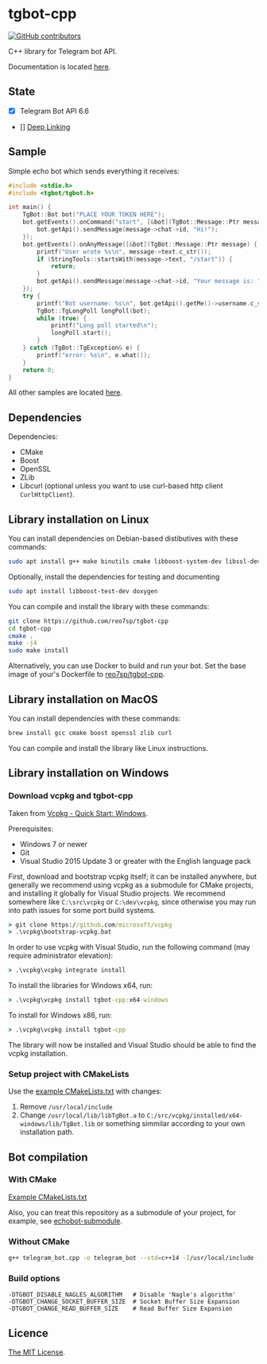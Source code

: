 # tgbot-cpp

[![GitHub contributors](https://img.shields.io/github/contributors/reo7sp/tgbot-cpp.svg)](https://github.com/reo7sp/tgbot-cpp/graphs/contributors)

C++ library for Telegram bot API.

Documentation is located [here](http://reo7sp.github.io/tgbot-cpp).


## State

- [x] Telegram Bot API 6.6
- [] [Deep Linking](https://core.telegram.org/bots/features#deep-linking)


## Sample

Simple echo bot which sends everything it receives:

```cpp
#include <stdio.h>
#include <tgbot/tgbot.h>

int main() {
    TgBot::Bot bot("PLACE YOUR TOKEN HERE");
    bot.getEvents().onCommand("start", [&bot](TgBot::Message::Ptr message) {
        bot.getApi().sendMessage(message->chat->id, "Hi!");
    });
    bot.getEvents().onAnyMessage([&bot](TgBot::Message::Ptr message) {
        printf("User wrote %s\n", message->text.c_str());
        if (StringTools::startsWith(message->text, "/start")) {
            return;
        }
        bot.getApi().sendMessage(message->chat->id, "Your message is: " + message->text);
    });
    try {
        printf("Bot username: %s\n", bot.getApi().getMe()->username.c_str());
        TgBot::TgLongPoll longPoll(bot);
        while (true) {
            printf("Long poll started\n");
            longPoll.start();
        }
    } catch (TgBot::TgException& e) {
        printf("error: %s\n", e.what());
    }
    return 0;
}
```

All other samples are located [here](samples).


## Dependencies

Dependencies:
- CMake
- Boost
- OpenSSL
- ZLib
- Libcurl (optional unless you want to use curl-based http client `CurlHttpClient`).


## Library installation on Linux

You can install dependencies on Debian-based distibutives with these commands:

```sh
sudo apt install g++ make binutils cmake libboost-system-dev libssl-dev zlib1g-dev libcurl4-openssl-dev
```

Optionally, install the dependencies for testing and documenting
```sh
sudo apt install libboost-test-dev doxygen
```

You can compile and install the library with these commands:

```sh
git clone https://github.com/reo7sp/tgbot-cpp
cd tgbot-cpp
cmake .
make -j4
sudo make install
```

Alternatively, you can use Docker to build and run your bot. Set the base image of your's Dockerfile to [reo7sp/tgbot-cpp](https://hub.docker.com/r/reo7sp/tgbot-cpp/).


## Library installation on MacOS

You can install dependencies with these commands:

```sh
brew install gcc cmake boost openssl zlib curl
```

You can compile and install the library like Linux instructions.


## Library installation on Windows

### Download vcpkg and tgbot-cpp

Taken from [Vcpkg - Quick Start: Windows](https://github.com/Microsoft/vcpkg/#quick-start-windows).

Prerequisites:
- Windows 7 or newer
- Git
- Visual Studio 2015 Update 3 or greater with the English language pack

First, download and bootstrap vcpkg itself; it can be installed anywhere, but generally we recommend using vcpkg as a submodule for CMake projects, and installing it globally for Visual Studio projects. We recommend somewhere like `C:\src\vcpkg` or `C:\dev\vcpkg`, since otherwise you may run into path issues for some port build systems.

```cmd
> git clone https://github.com/microsoft/vcpkg
> .\vcpkg\bootstrap-vcpkg.bat
```

In order to use vcpkg with Visual Studio, run the following command (may require administrator elevation):

```cmd
> .\vcpkg\vcpkg integrate install
```

To install the libraries for Windows x64, run:

```cmd
> .\vcpkg\vcpkg install tgbot-cpp:x64-windows
```

To install for Windows x86, run:

```cmd
> .\vcpkg\vcpkg install tgbot-cpp
```

The library will now be installed and Visual Studio should be able to find the vcpkg installation.

### Setup project with CMakeLists

Use the [example CMakeLists.txt](samples/echobot/CMakeLists.txt) with changes:

1. Remove `/usr/local/include`
2. Change `/usr/local/lib/libTgBot.a` to `C:/src/vcpkg/installed/x64-windows/lib/TgBot.lib` or something simmilar according to your own installation path.


## Bot compilation

### With CMake

[Example CMakeLists.txt](samples/echobot/CMakeLists.txt)

Also, you can treat this repository as a submodule of your project, for example, see [echobot-submodule](samples/echobot-submodule/CMakeLists.txt).

### Without CMake

```sh
g++ telegram_bot.cpp -o telegram_bot --std=c++14 -I/usr/local/include -lTgBot -lboost_system -lssl -lcrypto -lpthread
```

### Build options

```
-DTGBOT_DISABLE_NAGLES_ALGORITHM   # Disable 'Nagle's algorithm'
-DTGBOT_CHANGE_SOCKET_BUFFER_SIZE  # Socket Buffer Size Expansion
-DTGBOT_CHANGE_READ_BUFFER_SIZE    # Read Buffer Size Expansion
```


## Licence
[The MIT License](https://github.com/reo7sp/tgbot-cpp/blob/master/LICENSE).
